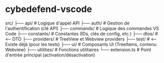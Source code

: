 # cybedefend-vscode

src/
├── api/         # Logique d'appel API
├── auth/        # Gestion de l'authentification (clé API)
├── commands/    # Logique des commandes VS Code
├── constants/   # Constantes (IDs, clés de config, etc.)
├── dtos/        # <-- DTO
├── providers/   # TreeView et Webview providers
├── test/        # <-- Existe déjà (pour les tests)
├── ui/          # Composants UI (TreeItems, contenu Webview)
├── utilities/   # Fonctions utilitaires
└── extension.ts # Point d'entrée principal (activation/désactivation)
